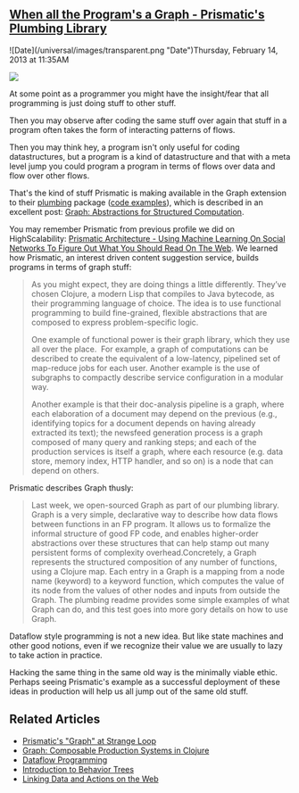 ## [When all the Program's a Graph - Prismatic's Plumbing Library](/blog/2013/2/14/when-all-the-programs-a-graph-prismatics-plumbing-library.html)

<div class="journal-entry-tag journal-entry-tag-post-title"><span class="posted-on">![Date](/universal/images/transparent.png "Date")Thursday, February 14, 2013 at 11:35AM</span></div>

<div class="body">

![](http://farm9.staticflickr.com/8516/8474378252_642e845366_m.jpg)

At some point as a programmer you might have the insight/fear that all programming is just doing stuff to other stuff.

Then you may observe after coding the same stuff over again that stuff in a program often takes the form of interacting patterns of flows.

Then you may think hey, a program isn't only useful for coding datastructures, but a program is a kind of datastructure and that with a meta level jump you could program a program in terms of flows over data and flow over other flows.

That's the kind of stuff Prismatic is making available in the Graph extension to their [plumbing](https://github.com/Prismatic/plumbing) package ([code examples](https://github.com/Prismatic/plumbing/blob/master/test/plumbing/graph_examples_test.clj)), which is described in an excellent post: [Graph: Abstractions for Structured Computation](http://blog.getprismatic.com/blog/2013/2/1/graph-abstractions-for-structured-computation).

You may remember Prismatic from previous profile we did on HighScalability: [Prismatic Architecture - Using Machine Learning On Social Networks To Figure Out What You Should Read On The Web](http://highscalability.com/blog/2012/7/30/prismatic-architecture-using-machine-learning-on-social-netw.html). We learned how Prismatic, an interest driven content suggestion service, builds programs in terms of graph stuff:

> As you might expect, they are doing things a little differently. They’ve chosen Clojure, a modern Lisp that compiles to Java bytecode, as their programming language of choice. The idea is to use functional programming to build fine-grained, flexible abstractions that are composed to express problem-specific logic. 
> 
> One example of functional power is their graph library, which they use all over the place.  For example, a graph of computations can be described to create the equivalent of a low-latency, pipelined set of map-reduce jobs for each user. Another example is the use of subgraphs to compactly describe service configuration in a modular way.
> 
> Another example is that their doc-analysis pipeline is a graph, where each elaboration of a document may depend on the previous (e.g., identifying topics for a document depends on having already extracted its text); the newsfeed generation process is a graph composed of many query and ranking steps; and each of the production services is itself a graph, where each resource (e.g. data store, memory index, HTTP handler, and so on) is a node that can depend on others.

Prismatic describes Graph thusly:

> Last week, we open-sourced Graph as part of our plumbing library. Graph is a very simple, declarative way to describe how data flows between functions in an FP program. It allows us to formalize the informal structure of good FP code, and enables higher-order abstractions over these structures that can help stamp out many persistent forms of complexity overhead.Concretely, a Graph represents the structured composition of any number of functions, using a Clojure map. Each entry in a Graph is a mapping from a node name (keyword) to a keyword function, which computes the value of its node from the values of other nodes and inputs from outside the Graph. The plumbing readme provides some simple examples of what Graph can do, and this test goes into more gory details on how to use Graph.

Dataflow style programming is not a new idea. But like state machines and other good notions, even if we recognize their value we are usually to lazy to take action in practice.

Hacking the same thing in the same old way is the minimally viable ethic. Perhaps seeing Prismatic's example as a successful deployment of these ideas in production will help us all jump out of the same old stuff.

## Related Articles

<div>

*   [Prismatic's "Graph" at Strange Loop](http://blog.getprismatic.com/blog/2012/10/1/prismatics-graph-at-strange-loop.html)
*   [Graph: Composable Production Systems in Clojure](http://www.infoq.com/presentations/Graph-Clojure-Prismatic)
*   [Dataflow Programming](http://en.wikipedia.org/wiki/Dataflow_programming)
*   [Introduction to Behavior Trees](http://www.altdevblogaday.com/2011/02/24/introduction-to-behavior-trees/)
*   [Linking Data and Actions on the Web](http://vimeo.com/50215125)

</div>

</div>